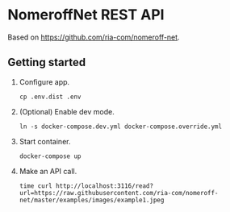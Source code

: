 # NomeroffNet REST API

Based on https://github.com/ria-com/nomeroff-net.

## Getting started

1. Configure app.

    `cp .env.dist .env`
    
   
1. (Optional) Enable dev mode.

    `ln -s docker-compose.dev.yml docker-compose.override.yml`    

1. Start container.
 
    `docker-compose up`
    
1. Make an API call.
    
    `time curl http://localhost:3116/read?url=https://raw.githubusercontent.com/ria-com/nomeroff-net/master/examples/images/example1.jpeg`
    
    
    